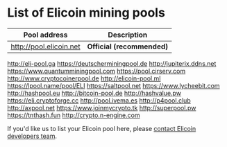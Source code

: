 # List of Elicoin mining pools

Pool address | Description
------------ | -----------
http://pool.elicoin.net | **Official (recommended)**
http://eli-pool.ga
https://deutscherminingpool.de
http://jupiterix.ddns.net
https://www.quantumminingpool.com
https://pool.cirserv.com
http://www.cryptocoinerpool.de
http://elicoin-pool.ml
https://lpool.name/pool/ELI
https://saltpool.net
https://www.lycheebit.com
http://hashpool.eu 
http://bitcoin-pool.de
http://hashvalue.pw
https://eli.cryptoforge.cc
http://pool.ivema.es
http://p4pool.club
http://axpool.net
https://www.joinmycrypto.tk
http://superpool.pw
https://tnthash.fun
http://crypto.n-engine.com

If you'd like us to list your Elicoin pool here, please [contact Elicoin developers team](./README.md#contact-info-and-links).
